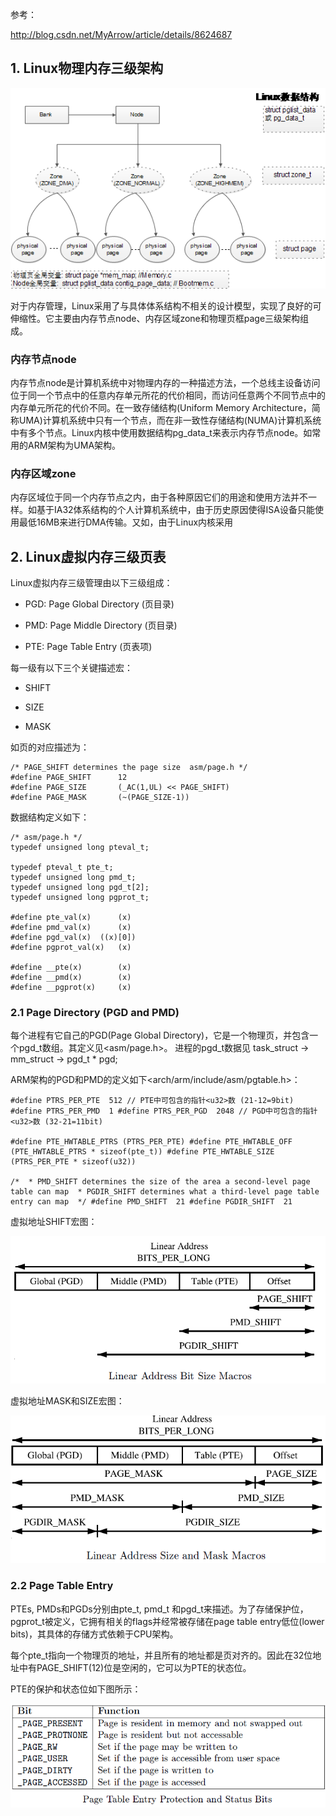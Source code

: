 参考：

http://blog.csdn.net/MyArrow/article/details/8624687

## 1. Linux物理内存三级架构

![config](images/6.PNG)

对于内存管理，Linux采用了与具体体系结构不相关的设计模型，实现了良好的可伸缩性。它主要由内存节点node、内存区域zone和物理页框page三级架构组成。

### 内存节点node

内存节点node是计算机系统中对物理内存的一种描述方法，一个总线主设备访问位于同一个节点中的任意内存单元所花的代价相同，而访问任意两个不同节点中的内存单元所花的代价不同。在一致存储结构(Uniform Memory Architecture，简称UMA)计算机系统中只有一个节点，而在非一致性存储结构(NUMA)计算机系统中有多个节点。Linux内核中使用数据结构pg_data_t来表示内存节点node。如常用的ARM架构为UMA架构。

### 内存区域zone

内存区域位于同一个内存节点之内，由于各种原因它们的用途和使用方法并不一样。如基于IA32体系结构的个人计算机系统中，由于历史原因使得ISA设备只能使用最低16MB来进行DMA传输。又如，由于Linux内核采用

## 2. Linux虚拟内存三级页表

Linux虚拟内存三级管理由以下三级组成：

- PGD: Page Global Directory (页目录)

- PMD: Page Middle Directory (页目录)

- PTE:  Page Table Entry  (页表项)

每一级有以下三个关键描述宏：

- SHIFT

- SIZE

- MASK

如页的对应描述为：

```
/* PAGE_SHIFT determines the page size  asm/page.h */  
#define PAGE_SHIFT      12  
#define PAGE_SIZE       (_AC(1,UL) << PAGE_SHIFT)  
#define PAGE_MASK       (~(PAGE_SIZE-1))  
```

数据结构定义如下：

```
/* asm/page.h */  
typedef unsigned long pteval_t;  
  
typedef pteval_t pte_t;  
typedef unsigned long pmd_t;  
typedef unsigned long pgd_t[2];  
typedef unsigned long pgprot_t;  
  
#define pte_val(x)      (x)  
#define pmd_val(x)      (x)  
#define pgd_val(x)  ((x)[0])  
#define pgprot_val(x)   (x)  
  
#define __pte(x)        (x)  
#define __pmd(x)        (x)  
#define __pgprot(x)     (x)  
```

### 2.1 Page Directory (PGD and PMD)

每个进程有它自己的PGD(Page Global Directory)，它是一个物理页，并包含一个pgd\_t数组。其定义见<asm/page.h>。 进程的pgd\_t数据见 task\_struct -> mm\_struct -> pgd\_t * pgd;    

ARM架构的PGD和PMD的定义如下<arch/arm/include/asm/pgtable.h>：

```
#define PTRS_PER_PTE  512 // PTE中可包含的指针<u32>数 (21-12=9bit) #define PTRS_PER_PMD  1 #define PTRS_PER_PGD  2048 // PGD中可包含的指针<u32>数 (32-21=11bit)

#define PTE_HWTABLE_PTRS (PTRS_PER_PTE) #define PTE_HWTABLE_OFF  (PTE_HWTABLE_PTRS * sizeof(pte_t)) #define PTE_HWTABLE_SIZE (PTRS_PER_PTE * sizeof(u32))

/*  * PMD_SHIFT determines the size of the area a second-level page table can map  * PGDIR_SHIFT determines what a third-level page table entry can map  */ #define PMD_SHIFT  21 #define PGDIR_SHIFT  21
```

虚拟地址SHIFT宏图：

![config](images/7.PNG)

虚拟地址MASK和SIZE宏图：

![config](images/8.PNG)

### 2.2 Page Table Entry

PTEs, PMDs和PGDs分别由pte\_t, pmd\_t 和pgd\_t来描述。为了存储保护位，pgprot\_t被定义，它拥有相关的flags并经常被存储在page table entry低位(lower bits)，其具体的存储方式依赖于CPU架构。

每个pte\_t指向一个物理页的地址，并且所有的地址都是页对齐的。因此在32位地址中有PAGE\_SHIFT(12)位是空闲的，它可以为PTE的状态位。

PTE的保护和状态位如下图所示：

![config](images/9.PNG)